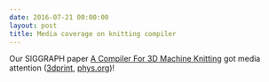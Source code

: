 ```yaml
---
date: 2016-07-21 00:00:00
layout: post
title: Media coverage on knitting compiler
---
```


Our SIGGRAPH paper [A Compiler For 3D Machine Knitting](compiler-3d-machine-knitting.html) got media attention ([3dprint](https://3dprint.com/142948/disney-research-3d-knitting/), [phys.org](http://phys.org/news/2016-07-software-industrial-machines.html))!